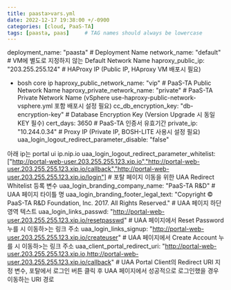 ```yaml
---
title: paasta>vars.yml
date: 2022-12-17 19:38:00 +/-0900
categories: [cloud, PaaS-TA]
tags: [paasta, paas]     # TAG names should always be lowercase
---
```


deployment_name: "paasta" # Deployment Name
network_name: "default" # VM에 별도로 지정하지 않는 Default Network Name
haproxy_public_ip: "203.255.255.124" # HAProxy IP (Public IP, HAproxy VM 배포시 필요)
- bosh core ip
haproxy_public_network_name: "vip" # PaaS-TA Public Network Name
haproxy_private_network_name: "private" # PaaS-TA Private Network Name (vSphere use-haproxy-public-network-vsphere.yml 포함 배포시 설정
필요)
cc_db_encryption_key: "db-encryption-key" # Database Encryption Key (Version Upgrade 시 동일 KEY 필수)
cert_days: 3650 # PaaS-TA 인증서 유효기간
private_ip: "10.244.0.34" # Proxy IP (Private IP, BOSH-LITE 사용시 설정 필요)
uaa_login_logout_redirect_parameter_disable: "false"

아래 ip는 portal ui ip.nip.io
uaa_login_logout_redirect_parameter_whitelist: ["http://portal-web-user.203.255.255.123.xip.io","http://portal-web-user.203.255.255.123.xip.io/callback","http://portal-web-user.203.255.255.123.xip.io/login"] # 포탈 페이지 이동을 위한 UAA Redirect Whitelist 등록 변수
uaa_login_branding_company_name: "PaaS-TA R&D" # UAA 페이지 타이틀 명
uaa_login_branding_footer_legal_text: "Copyright © PaaS-TA R&D Foundation, Inc. 2017. All Rights Reserved." # UAA 페이지 하단 영역 텍스트
uaa_login_links_passwd: "http://portal-web-user.203.255.255.123.xip.io/resetpasswd" # UAA 페이지에서 Reset Password 누를 시 이동하>는 링크 주소
uaa_login_links_signup: "http://portal-web-user.203.255.255.123.xip.io/createuser" # UAA 페이지에서 Create Account 누를 시 이동하>는 링크 주소
uaa_client_portal_redirect_uri: "http://portal-web-user.203.255.255.123.xip.io,http://portal-web-user.203.255.255.123.xip.io/callback" # UAA Portal Client의 Redirect URI 지정 변수, 포탈에서 로그인 버튼 클릭 후 UAA 페이지에서 성공적으로 로그인했을 경우 이동하는 URI 경로

